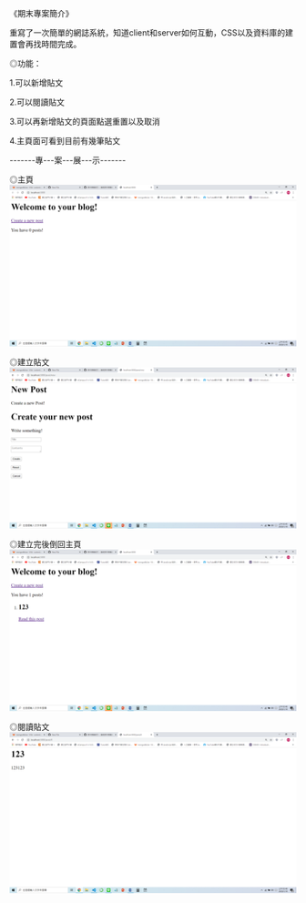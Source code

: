 《期末專案簡介》

重寫了一次簡單的網誌系統，知道client和server如何互動，CSS以及資料庫的建置會再找時間完成。

◎功能：

1.可以新增貼文

2.可以閱讀貼文

3.可以再新增貼文的頁面點選重置以及取消

4.主頁面可看到目前有幾筆貼文

-------專---案---展---示-------

◎主頁
![](https://github.com/ayd0122344/ws108a/blob/master/finalProject/homepage.png)

◎建立貼文
![](https://github.com/ayd0122344/ws108a/blob/master/finalProject/Create.png)

◎建立完後倒回主頁
![](https://github.com/ayd0122344/ws108a/blob/master/finalProject/afterCreate.png)

◎閱讀貼文
![](https://github.com/ayd0122344/ws108a/blob/master/finalProject/read.png)
